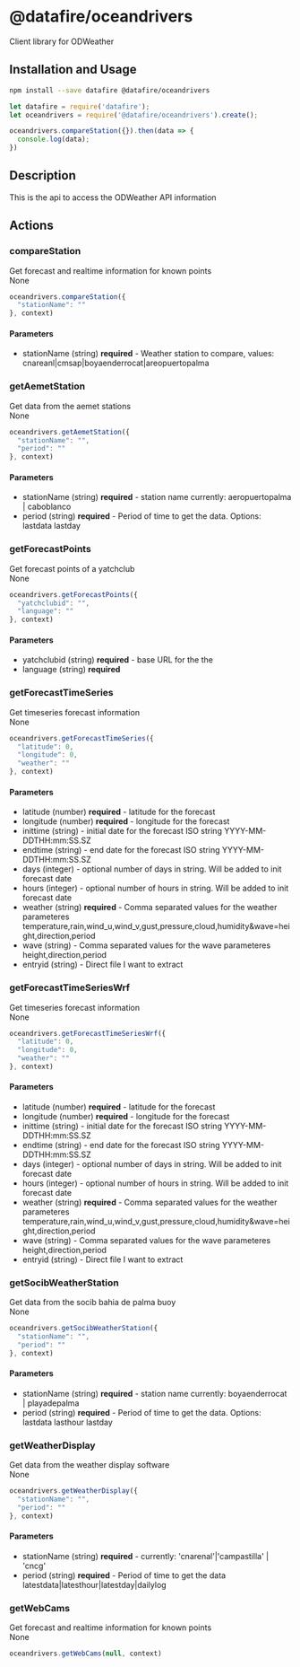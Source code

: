 # @datafire/oceandrivers

Client library for ODWeather

## Installation and Usage
```bash
npm install --save datafire @datafire/oceandrivers
```

```js
let datafire = require('datafire');
let oceandrivers = require('@datafire/oceandrivers').create();

oceandrivers.compareStation({}).then(data => {
  console.log(data);
})
```

## Description
This is the api to access the ODWeather API information

## Actions
### compareStation
Get forecast and realtime information for known points<br/>None


```js
oceandrivers.compareStation({
  "stationName": ""
}, context)
```

#### Parameters
* stationName (string) **required** - Weather station to compare, values: cnareanl|cmsap|boyaenderrocat|areopuertopalma

### getAemetStation
Get data from the aemet stations<br/>None


```js
oceandrivers.getAemetStation({
  "stationName": "",
  "period": ""
}, context)
```

#### Parameters
* stationName (string) **required** - station name currently: aeropuertopalma | caboblanco 
* period (string) **required** - Period of time to get the data. Options: lastdata lastday

### getForecastPoints
Get forecast points of a yatchclub<br/>None


```js
oceandrivers.getForecastPoints({
  "yatchclubid": "",
  "language": ""
}, context)
```

#### Parameters
* yatchclubid (string) **required** - base URL for the the
* language (string) **required**

### getForecastTimeSeries
Get timeseries forecast information<br/>None


```js
oceandrivers.getForecastTimeSeries({
  "latitude": 0,
  "longitude": 0,
  "weather": ""
}, context)
```

#### Parameters
* latitude (number) **required** - latitude for the forecast
* longitude (number) **required** - longitude for the forecast
* inittime (string) - initial date for the forecast ISO string YYYY-MM-DDTHH:mm:SS.SZ
* endtime (string) - end date for the forecast ISO string YYYY-MM-DDTHH:mm:SS.SZ
* days (integer) - optional number of days in string. Will be added to init forecast date
* hours (integer) - optional number of hours in string. Will be added to init forecast date
* weather (string) **required** -  Comma separated values for the weather parameteres temperature,rain,wind_u,wind_v,gust,pressure,cloud,humidity&wave=height,direction,period
* wave (string) -  Comma separated values for the wave parameteres height,direction,period
* entryid (string) - Direct file I want to extract

### getForecastTimeSeriesWrf
Get timeseries forecast information<br/>None


```js
oceandrivers.getForecastTimeSeriesWrf({
  "latitude": 0,
  "longitude": 0,
  "weather": ""
}, context)
```

#### Parameters
* latitude (number) **required** - latitude for the forecast
* longitude (number) **required** - longitude for the forecast
* inittime (string) - initial date for the forecast ISO string YYYY-MM-DDTHH:mm:SS.SZ
* endtime (string) - end date for the forecast ISO string YYYY-MM-DDTHH:mm:SS.SZ
* days (integer) - optional number of days in string. Will be added to init forecast date
* hours (integer) - optional number of hours in string. Will be added to init forecast date
* weather (string) **required** -  Comma separated values for the weather parameteres temperature,rain,wind_u,wind_v,gust,pressure,cloud,humidity&wave=height,direction,period
* wave (string) -  Comma separated values for the wave parameteres height,direction,period
* entryid (string) - Direct file I want to extract

### getSocibWeatherStation
Get data from the socib bahia de palma buoy<br/>None


```js
oceandrivers.getSocibWeatherStation({
  "stationName": "",
  "period": ""
}, context)
```

#### Parameters
* stationName (string) **required** - station name currently: boyaenderrocat | playadepalma
* period (string) **required** - Period of time to get the data. Options: lastdata lasthour lastday

### getWeatherDisplay
Get data from the weather display software<br/>None


```js
oceandrivers.getWeatherDisplay({
  "stationName": "",
  "period": ""
}, context)
```

#### Parameters
* stationName (string) **required** - currently: 'cnarenal'|'campastilla' | 'cncg'
* period (string) **required** - Period of time to get the data latestdata|latesthour|latestday|dailylog

### getWebCams
Get forecast and realtime information for known points<br/>None


```js
oceandrivers.getWebCams(null, context)
```


